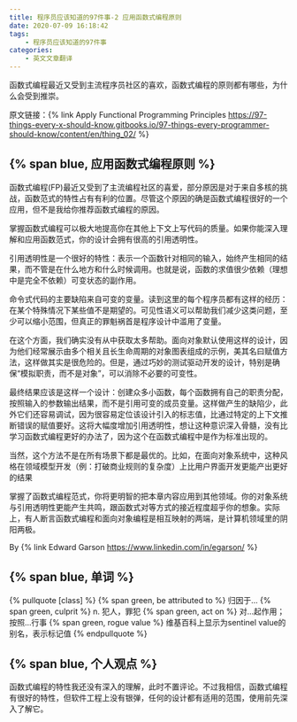 ```yaml
---
title: 程序员应该知道的97件事-2 应用函数式编程原则
date: 2020-07-09 16:18:42
tags: 
	- 程序员应该知道的97件事
categories:
	- 英文文章翻译
---
```


函数式编程最近又受到主流程序员社区的喜欢，函数式编程的原则都有哪些，为什么会受到推崇。

<!-- more -->
原文链接：{% link Apply Functional Programming Principles https://97-things-every-x-should-know.gitbooks.io/97-things-every-programmer-should-know/content/en/thing_02/ %}

## {% span blue, 应用函数式编程原则 %}
函数式编程(FP)最近又受到了主流编程社区的喜爱，部分原因是对于来自多核的挑战，函数范式的特性占有有利的位置。尽管这个原因的确是函数式编程很好的一个应用，但不是我给你推荐函数式编程的原因。

掌握函数式编程可以极大地提高你在其他上下文上写代码的质量。如果你能深入理解和应用函数范式，你的设计会拥有很高的引用透明性。

引用透明性是一个很好的特性：表示一个函数针对相同的输入，始终产生相同的结果，而不管是在什么地方和什么时候调用。也就是说，函数的求值很少依赖（理想中是完全不依赖）可变状态的副作用。

命令式代码的主要缺陷来自可变的变量。读到这里的每个程序员都有这样的经历：在某个特殊情况下某些值不是期望的。可见性语义可以帮助我们减少这类问题，至少可以缩小范围，但真正的罪魁祸首是程序设计中滥用了变量。

在这个方面，我们确实没有从中获取太多帮助。面向对象默认使用这样的设计，因为他们经常展示由多个相关且长生命周期的对象图表组成的示例，美其名曰赋值方法，这样做其实是很危险的。但是，通过巧妙的测试驱动开发的设计，特别是确保“模拟职责，而不是对象”，可以消除不必要的可变性。

最终结果应该是这样一个设计：创建众多小函数，每个函数拥有自己的职责分配，按照输入的参数输出结果，而不是引用可变的成员变量。这样做产生的缺陷少，此外它们还容易调试，因为很容易定位该设计引入的标志值，比通过特定的上下文推断错误的赋值要好。这将大幅度增加引用透明性，想让这种意识深入骨髓，没有比学习函数式编程更好的办法了，因为这个在函数式编程中是作为标准出现的。

当然，这个方法不是在所有场景下都是最优的。比如，在面向对象系统中，这种风格在领域模型开发（例：打破商业规则的复杂度）上比用户界面开发更能产出更好的结果

掌握了函数式编程范式，你将更明智的把本章内容应用到其他领域。你的对象系统与引用透明性更能产生共鸣，跟函数式对等方式的接近程度超乎你的想象。实际上，有人断言函数式编程和面向对象编程是相互映射的两端，是计算机领域里的阴阳两极。

By {% link Edward Garson https://www.linkedin.com/in/egarson/ %}


## {% span blue, 单词 %}
{% pullquote [class] %}
{% span green, be attributed to %}  归因于...
{% span green, culprit %}  n. 犯人，罪犯
{% span green, act on %}  对...起作用；按照...行事
{% span green, rogue value %} 维基百科上显示为sentinel value的别名，表示标记值
{% endpullquote %}

## {% span blue, 个人观点 %}
函数式编程的特性我还没有深入的理解，此时不置评论。不过我相信，函数式编程有很好的特性，但软件工程上没有银弹，任何的设计都有适用的范围，使用前先深入了解它。
